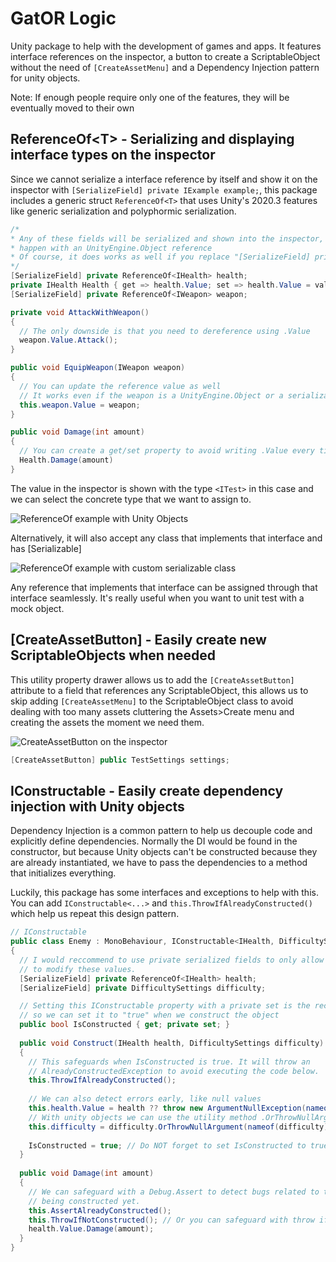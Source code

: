 # GatOR Logic

Unity package to help with the development of games and apps. It features interface references on the inspector, a button to create a
ScriptableObject without the need of `[CreateAssetMenu]` and a Dependency Injection pattern for unity objects.

Note: If enough people require only one of the features, they will be eventually moved to their own 

## ReferenceOf\<T> - Serializing and displaying interface types on the inspector

Since we cannot serialize a interface reference by itself and show it on the inspector with `[SerializeField] private IExample example;`,
this package includes a generic struct `ReferenceOf<T>` that uses Unity's 2020.3 features like generic serialization and polyphormic serialization.

```C#
/*
* Any of these fields will be serialized and shown into the inspector, the same way it would
* happen with an UnityEngine.Object reference
* Of course, it does works as well if you replace "[SerializeField] private" with "public"
*/
[SerializeField] private ReferenceOf<IHealth> health;
private IHealth Health { get => health.Value; set => health.Value = value; }
[SerializeField] private ReferenceOf<IWeapon> weapon;

private void AttackWithWeapon()
{
  // The only downside is that you need to dereference using .Value
  weapon.Value.Attack();
}

public void EquipWeapon(IWeapon weapon)
{
  // You can update the reference value as well
  // It works even if the weapon is a UnityEngine.Object or a serializable/non-serializable value
  this.weapon.Value = weapon;
}

public void Damage(int amount)
{
  // You can create a get/set property to avoid writing .Value every time
  Health.Damage(amount)
}
```

The value in the inspector is shown with the type `<ITest>` in this case and we can select the concrete type that we want to assign to.

![ReferenceOf example with Unity Objects](https://user-images.githubusercontent.com/29787965/214464474-d3f573ed-eca7-4aed-bd95-0d0d6343e29b.png)

Alternatively, it will also accept any class that implements that interface and has [Serializable]

![ReferenceOf example with custom serializable class](https://user-images.githubusercontent.com/29787965/214465013-d1a42893-9793-40cc-9139-b6ba12187d8a.png)

Any reference that implements that interface can be assigned through that interface seamlessly. It's really useful when you want to unit test with a mock object.

## [CreateAssetButton] - Easily create new ScriptableObjects when needed

This utility property drawer allows us to add the `[CreateAssetButton]` attribute to a field that references any ScriptableObject, this allows
us to skip adding `[CreateAssetMenu]` to the ScriptableObject class to avoid dealing with too many assets cluttering the Assets>Create menu and
creating the assets the moment we need them.

![CreateAssetButton on the inspector](https://user-images.githubusercontent.com/29787965/214557565-d26e6f2f-1609-4e2f-b1c7-7f3654fb02c4.png)

```C#
[CreateAssetButton] public TestSettings settings;
```

## IConstructable - Easily create dependency injection with Unity objects

Dependency Injection is a common pattern to help us decouple code and explicitly define dependencies. Normally the DI would be found in the
constructor, but because Unity objects can't be constructed because they are already instantiated, we have to pass the dependencies to a method
that initializes everything.

Luckily, this package has some interfaces and exceptions to help with this. You can add `IConstructable<...>` and `this.ThrowIfAlreadyConstructed()`
which help us repeat this design pattern.

```C#
// IConstructable 
public class Enemy : MonoBehaviour, IConstructable<IHealth, DifficultySettings>
{
  // I would reccommend to use private serialized fields to only allow the constructor
  // to modify these values.
  [SerializeField] private ReferenceOf<IHealth> health;
  [SerializeField] private DifficultySettings difficulty;

  // Setting this IConstructable property with a private set is the reccommended way
  // so we can set it to "true" when we construct the object
  public bool IsConstructed { get; private set; }
  
  public void Construct(IHealth health, DifficultySettings difficulty)
  {
    // This safeguards when IsConstructed is true. It will throw an
    // AlreadyConstructedException to avoid executing the code below.
    this.ThrowIfAlreadyConstructed();
    
    // We can also detect errors early, like null values
    this.health.Value = health ?? throw new ArgumentNullException(nameof(health));
    // With unity objects we can use the utility method .OrThrowNullArgument(argumentName)
    this.difficulty = difficulty.OrThrowNullArgument(nameof(difficulty));
    
    IsConstructed = true; // Do NOT forget to set IsConstructed to true
  }
  
  public void Damage(int amount)
  {
    // We can safeguard with a Debug.Assert to detect bugs related to the object not
    // being constructed yet.
    this.AssertAlreadyConstructed();
    this.ThrowIfNotConstructed(); // Or you can safeguard with throw if you prefer it that way
    health.Value.Damage(amount);
  }
}
```
